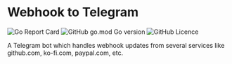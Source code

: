 # Webhook to Telegram

![Go Report Card](https://goreportcard.com/report/github.com/sknr/webhook-to-telegram)
![GitHub go.mod Go version](https://img.shields.io/github/go-mod/go-version/sknr/webhook-to-telegram?style=flat)
![GitHub Licence](https://img.shields.io/github/license/sknr/webhook-to-telegram)

A Telegram bot which handles webhook updates from several 
services like github.com, ko-fi.com, paypal.com, etc.


